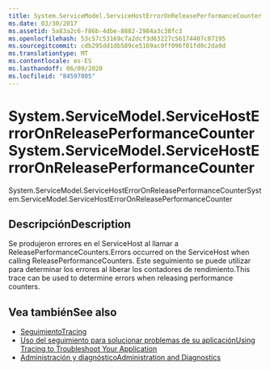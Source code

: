 ```yaml
---
title: System.ServiceModel.ServiceHostErrorOnReleasePerformanceCounter
ms.date: 03/30/2017
ms.assetid: 5a83a2c6-f86b-4dbe-8882-2984a3c38fc3
ms.openlocfilehash: 53c57c53169c7a2dcf3d63227c56174407c87195
ms.sourcegitcommit: cdb295dd1db589ce5169ac9ff096f01fd0c2da9d
ms.translationtype: MT
ms.contentlocale: es-ES
ms.lasthandoff: 06/09/2020
ms.locfileid: "84597805"
---
```

# <a name="systemservicemodelservicehosterroronreleaseperformancecounter"></a><span data-ttu-id="27318-102">System.ServiceModel.ServiceHostErrorOnReleasePerformanceCounter</span><span class="sxs-lookup"><span data-stu-id="27318-102">System.ServiceModel.ServiceHostErrorOnReleasePerformanceCounter</span></span>
<span data-ttu-id="27318-103">System.ServiceModel.ServiceHostErrorOnReleasePerformanceCounter</span><span class="sxs-lookup"><span data-stu-id="27318-103">System.ServiceModel.ServiceHostErrorOnReleasePerformanceCounter</span></span>  
  
## <a name="description"></a><span data-ttu-id="27318-104">Descripción</span><span class="sxs-lookup"><span data-stu-id="27318-104">Description</span></span>  
 <span data-ttu-id="27318-105">Se produjeron errores en el ServiceHost al llamar a ReleasePerformanceCounters.</span><span class="sxs-lookup"><span data-stu-id="27318-105">Errors occurred on the ServiceHost when calling ReleasePerformanceCounters.</span></span> <span data-ttu-id="27318-106">Este seguimiento se puede utilizar para determinar los errores al liberar los contadores de rendimiento.</span><span class="sxs-lookup"><span data-stu-id="27318-106">This trace can be used to determine errors when releasing performance counters.</span></span>  
  
## <a name="see-also"></a><span data-ttu-id="27318-107">Vea también</span><span class="sxs-lookup"><span data-stu-id="27318-107">See also</span></span>

- [<span data-ttu-id="27318-108">Seguimiento</span><span class="sxs-lookup"><span data-stu-id="27318-108">Tracing</span></span>](index.md)
- [<span data-ttu-id="27318-109">Uso del seguimiento para solucionar problemas de su aplicación</span><span class="sxs-lookup"><span data-stu-id="27318-109">Using Tracing to Troubleshoot Your Application</span></span>](using-tracing-to-troubleshoot-your-application.md)
- [<span data-ttu-id="27318-110">Administración y diagnóstico</span><span class="sxs-lookup"><span data-stu-id="27318-110">Administration and Diagnostics</span></span>](../index.md)
